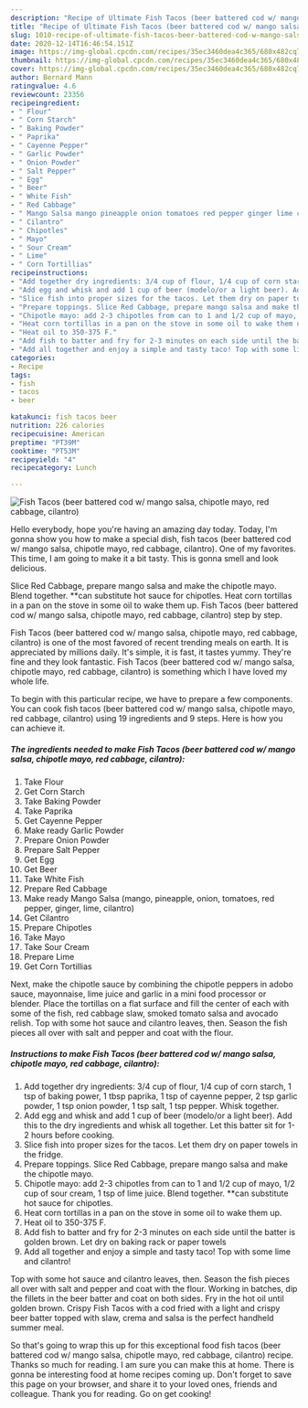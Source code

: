 ```yaml
---
description: "Recipe of Ultimate Fish Tacos (beer battered cod w/ mango salsa, chipotle mayo, red cabbage, cilantro)"
title: "Recipe of Ultimate Fish Tacos (beer battered cod w/ mango salsa, chipotle mayo, red cabbage, cilantro)"
slug: 1010-recipe-of-ultimate-fish-tacos-beer-battered-cod-w-mango-salsa-chipotle-mayo-red-cabbage-cilantro
date: 2020-12-14T16:46:54.151Z
image: https://img-global.cpcdn.com/recipes/35ec3460dea4c365/680x482cq70/fish-tacos-beer-battered-cod-w-mango-salsa-chipotle-mayo-red-cabbage-cilantro-recipe-main-photo.jpg
thumbnail: https://img-global.cpcdn.com/recipes/35ec3460dea4c365/680x482cq70/fish-tacos-beer-battered-cod-w-mango-salsa-chipotle-mayo-red-cabbage-cilantro-recipe-main-photo.jpg
cover: https://img-global.cpcdn.com/recipes/35ec3460dea4c365/680x482cq70/fish-tacos-beer-battered-cod-w-mango-salsa-chipotle-mayo-red-cabbage-cilantro-recipe-main-photo.jpg
author: Bernard Mann
ratingvalue: 4.6
reviewcount: 23356
recipeingredient:
- " Flour"
- " Corn Starch"
- " Baking Powder"
- " Paprika"
- " Cayenne Pepper"
- " Garlic Powder"
- " Onion Powder"
- " Salt Pepper"
- " Egg"
- " Beer"
- " White Fish"
- " Red Cabbage"
- " Mango Salsa mango pineapple onion tomatoes red pepper ginger lime cilantro"
- " Cilantro"
- " Chipotles"
- " Mayo"
- " Sour Cream"
- " Lime"
- " Corn Tortillias"
recipeinstructions:
- "Add together dry ingredients: 3/4 cup of flour, 1/4 cup of corn starch, 1 tsp of baking power, 1 tbsp paprika, 1 tsp of cayenne pepper, 2 tsp garlic powder, 1 tsp onion powder, 1 tsp salt, 1 tsp pepper. Whisk together."
- "Add egg and whisk and add 1 cup of beer (modelo/or a light beer). Add this to the dry ingredients and whisk all together. Let this batter sit for 1-2 hours before cooking."
- "Slice fish into proper sizes for the tacos. Let them dry on paper towels in the fridge."
- "Prepare toppings. Slice Red Cabbage, prepare mango salsa and make the chipotle mayo."
- "Chipotle mayo: add 2-3 chipotles from can to 1 and 1/2 cup of mayo, 1/2 cup of sour cream, 1 tsp of lime juice. Blend together. **can substitute hot sauce for chipotles."
- "Heat corn tortillas in a pan on the stove in some oil to wake them up."
- "Heat oil to 350-375 F."
- "Add fish to batter and fry for 2-3 minutes on each side until the batter is golden brown. Let dry on baking rack or paper towels"
- "Add all together and enjoy a simple and tasty taco! Top with some lime and cilantro!"
categories:
- Recipe
tags:
- fish
- tacos
- beer

katakunci: fish tacos beer 
nutrition: 226 calories
recipecuisine: American
preptime: "PT39M"
cooktime: "PT53M"
recipeyield: "4"
recipecategory: Lunch

---
```



![Fish Tacos (beer battered cod w/ mango salsa, chipotle mayo, red cabbage, cilantro)](https://img-global.cpcdn.com/recipes/35ec3460dea4c365/680x482cq70/fish-tacos-beer-battered-cod-w-mango-salsa-chipotle-mayo-red-cabbage-cilantro-recipe-main-photo.jpg)

Hello everybody, hope you're having an amazing day today. Today, I'm gonna show you how to make a special dish, fish tacos (beer battered cod w/ mango salsa, chipotle mayo, red cabbage, cilantro). One of my favorites. This time, I am going to make it a bit tasty. This is gonna smell and look delicious.

Slice Red Cabbage, prepare mango salsa and make the chipotle mayo. Blend together. **can substitute hot sauce for chipotles. Heat corn tortillas in a pan on the stove in some oil to wake them up. Fish Tacos (beer battered cod w/ mango salsa, chipotle mayo, red cabbage, cilantro) step by step.

Fish Tacos (beer battered cod w/ mango salsa, chipotle mayo, red cabbage, cilantro) is one of the most favored of recent trending meals on earth. It is appreciated by millions daily. It's simple, it is fast, it tastes yummy. They're fine and they look fantastic. Fish Tacos (beer battered cod w/ mango salsa, chipotle mayo, red cabbage, cilantro) is something which I have loved my whole life.


To begin with this particular recipe, we have to prepare a few components. You can cook fish tacos (beer battered cod w/ mango salsa, chipotle mayo, red cabbage, cilantro) using 19 ingredients and 9 steps. Here is how you can achieve it.

<!--inarticleads1-->

##### The ingredients needed to make Fish Tacos (beer battered cod w/ mango salsa, chipotle mayo, red cabbage, cilantro):

1. Take  Flour
1. Get  Corn Starch
1. Take  Baking Powder
1. Take  Paprika
1. Get  Cayenne Pepper
1. Make ready  Garlic Powder
1. Prepare  Onion Powder
1. Prepare  Salt Pepper
1. Get  Egg
1. Get  Beer
1. Take  White Fish
1. Prepare  Red Cabbage
1. Make ready  Mango Salsa (mango, pineapple, onion, tomatoes, red pepper, ginger, lime, cilantro)
1. Get  Cilantro
1. Prepare  Chipotles
1. Take  Mayo
1. Take  Sour Cream
1. Prepare  Lime
1. Get  Corn Tortillias


Next, make the chipotle sauce by combining the chipotle peppers in adobo sauce, mayonnaise, lime juice and garlic in a mini food processor or blender. Place the tortillas on a flat surface and fill the center of each with some of the fish, red cabbage slaw, smoked tomato salsa and avocado relish. Top with some hot sauce and cilantro leaves, then. Season the fish pieces all over with salt and pepper and coat with the flour. 

<!--inarticleads2-->

##### Instructions to make Fish Tacos (beer battered cod w/ mango salsa, chipotle mayo, red cabbage, cilantro):

1. Add together dry ingredients: 3/4 cup of flour, 1/4 cup of corn starch, 1 tsp of baking power, 1 tbsp paprika, 1 tsp of cayenne pepper, 2 tsp garlic powder, 1 tsp onion powder, 1 tsp salt, 1 tsp pepper. Whisk together.
1. Add egg and whisk and add 1 cup of beer (modelo/or a light beer). Add this to the dry ingredients and whisk all together. Let this batter sit for 1-2 hours before cooking.
1. Slice fish into proper sizes for the tacos. Let them dry on paper towels in the fridge.
1. Prepare toppings. Slice Red Cabbage, prepare mango salsa and make the chipotle mayo.
1. Chipotle mayo: add 2-3 chipotles from can to 1 and 1/2 cup of mayo, 1/2 cup of sour cream, 1 tsp of lime juice. Blend together. **can substitute hot sauce for chipotles.
1. Heat corn tortillas in a pan on the stove in some oil to wake them up.
1. Heat oil to 350-375 F.
1. Add fish to batter and fry for 2-3 minutes on each side until the batter is golden brown. Let dry on baking rack or paper towels
1. Add all together and enjoy a simple and tasty taco! Top with some lime and cilantro!


Top with some hot sauce and cilantro leaves, then. Season the fish pieces all over with salt and pepper and coat with the flour. Working in batches, dip the fillets in the beer batter and coat on both sides. Fry in the hot oil until golden brown. Crispy Fish Tacos with a cod fried with a light and crispy beer batter topped with slaw, crema and salsa is the perfect handheld summer meal. 

So that's going to wrap this up for this exceptional food fish tacos (beer battered cod w/ mango salsa, chipotle mayo, red cabbage, cilantro) recipe. Thanks so much for reading. I am sure you can make this at home. There is gonna be interesting food at home recipes coming up. Don't forget to save this page on your browser, and share it to your loved ones, friends and colleague. Thank you for reading. Go on get cooking!
